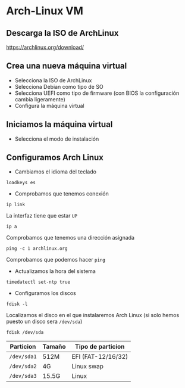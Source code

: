 # Arch-Linux VM
## Descarga la ISO de ArchLinux
https://archlinux.org/download/

## Crea una nueva máquina virtual
* Selecciona la ISO de ArchLinux
* Selecciona Debian como tipo de SO
* Selecciona UEFI como tipo de firmware (con BIOS la configuración cambia ligeramente)
* Configura la máquina virtual

## Iniciamos la máquina virtual
* Selecciona el modo de instalación

## Configuramos Arch Linux
* Cambiamos el idioma del teclado

```shell
loadkeys es
```

* Comprobamos que tenemos conexión

```shell
ip link
```
La interfaz tiene que estar `UP`

```shell
ip a
```
Comprobamos que tenemos una dirección asignada

```shell
ping -c 1 archlinux.org
```
Comprobamos que podemos hacer `ping`

* Actualizamos la hora del sistema

```shell
timedatectl set-ntp true
```

* Configuramos los discos

```shell
fdisk -l
```
Localizamos el disco en el que instalaremos Arch Linux (si solo hemos puesto un disco sera `/dev/sda`)

```shell
fdisk /dev/sda
```
|  Particion  | Tamaño |  Tipo de particion |
| ----------- | ------ | ------------------ |
| `/dev/sda1` |  512M  | EFI (FAT-12/16/32) |
| `/dev/sda2` |   4G   |    Linux swap      |
| `/dev/sda3` | 15.5G  |       Linux        |

